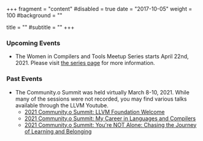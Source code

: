 +++
fragment = "content"
#disabled = true
date = "2017-10-05"
weight = 100
#background = ""

title = ""
#subtitle = ""
+++

### Upcoming Events
* The Women in Compilers and Tools Meetup Series starts April 22nd, 2021. Please visit [the series page](../wict-meetups) for more information.

### Past Events 
* The Community.o Summit was held virtually March 8-10, 2021. While many of the sessions were not recorded, you may find various talks available through the LLVM Youtube.  
  * [2021 Community.o Summit: LLVM Foundation Welcome](https://youtu.be/2PsN3ODutZI)
  * [2021 Community.o Summit: My Career in Languages and Compilers](https://youtu.be/z7iUHIO2XoQ)
  * [2021 Community.o Summit: You're NOT Alone: Chasing the Journey of Learning and Belonging](https://youtu.be/JbmR1nEfnh8)
